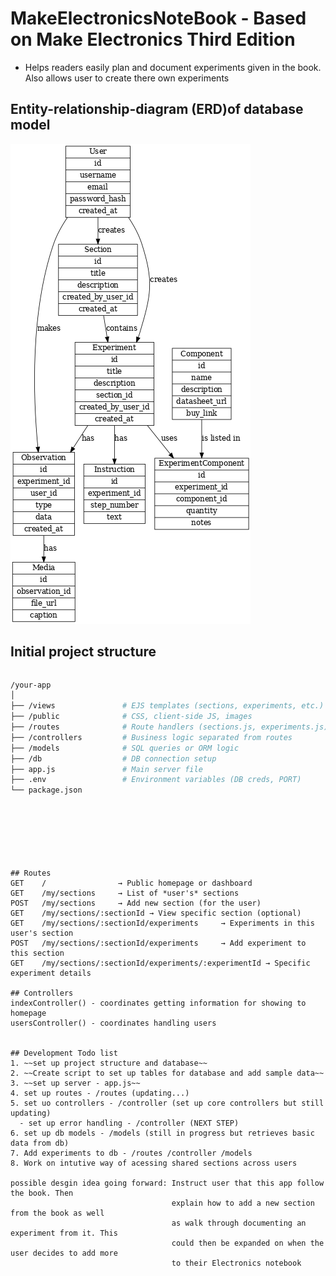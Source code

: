# MakeElectronicsNoteBook - Based on Make Electronics Third Edition

- Helps readers easily plan and document experiments given 
in the book. Also allows user to create there own experiments


## Entity-relationship-diagram (ERD)of database model
![database-ERD](./diagrams/experiment_erd_readable.png)

## Initial project structure

```bash
```
```bash
/your-app
│
├── /views               # EJS templates (sections, experiments, etc.)
├── /public              # CSS, client-side JS, images
├── /routes              # Route handlers (sections.js, experiments.js)
├── /controllers         # Business logic separated from routes
├── /models              # SQL queries or ORM logic
├── /db                  # DB connection setup
├── app.js               # Main server file
├── .env                 # Environment variables (DB creds, PORT)
└── package.json
```
```
```
```
```
```
```
```
```
```
```
```


## Routes
GET    /                → Public homepage or dashboard
GET    /my/sections     → List of *user's* sections
POST   /my/sections     → Add new section (for the user)
GET    /my/sections/:sectionId → View specific section (optional)
GET    /my/sections/:sectionId/experiments     → Experiments in this user's section
POST   /my/sections/:sectionId/experiments     → Add experiment to this section
GET    /my/sections/:sectionId/experiments/:experimentId → Specific experiment details 

## Controllers 
indexController() - coordinates getting information for showing to homepage
usersController() - coordinates handling users


## Development Todo list
1. ~~set up project structure and database~~
2. ~~Create script to set up tables for database and add sample data~~
3. ~~set up server - app.js~~
4. set up routes - /routes (updating...)
5. set uo controllers - /controller (set up core controllers but still updating)
  - set up error handling - /controller (NEXT STEP)
6. set up db models - /models (still in progress but retrieves basic data from db)
7. Add experiments to db - /routes /controller /models
8. Work on intutive way of acessing shared sections across users

possible desgin idea going forward: Instruct user that this app follow the book. Then
                                    explain how to add a new section from the book as well
                                    as walk through documenting an experiment from it. This 
                                    could then be expanded on when the user decides to add more
                                    to their Electronics notebook
